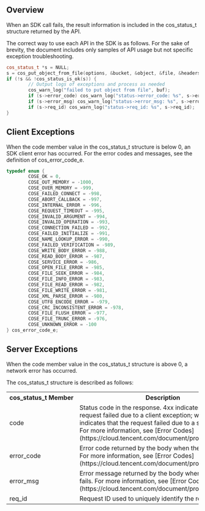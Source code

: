 ## Overview

When an SDK call fails, the result information is included in the cos_status_t structure returned by the API.

The correct way to use each API in the SDK is as follows. For the sake of brevity, the document includes only samples of API usage but not specific exception troubleshooting.

```cpp
cos_status_t *s = NULL;
s = cos_put_object_from_file(options, &bucket, &object, &file, &headers, &resp_headers);
if (!s && !cos_status_is_ok(s)) {
		// Output logs of exceptions and process as needed
		cos_warn_log("failed to put object from file", buf);
		if (s->error_code) cos_warn_log("status->error_code: %s", s->error_code);
		if (s->error_msg) cos_warn_log("status->error_msg: %s", s->error_msg);
		if (s->req_id) cos_warn_log("status->req_id: %s", s->req_id);
}
```

## Client Exceptions

When the code member value in the cos_status_t structure is below 0, an SDK client error has occurred. For the error codes and messages, see the definition of cos_error_code_e.

```cpp
typedef enum {
		COSE_OK = 0,
		COSE_OUT_MEMORY = -1000,
		COSE_OVER_MEMORY = -999,
		COSE_FAILED_CONNECT = -998,
		COSE_ABORT_CALLBACK = -997,
		COSE_INTERNAL_ERROR = -996,
		COSE_REQUEST_TIMEOUT = -995,
		COSE_INVALID_ARGUMENT = -994,
		COSE_INVALID_OPERATION = -993,
		COSE_CONNECTION_FAILED = -992,
		COSE_FAILED_INITIALIZE = -991,
		COSE_NAME_LOOKUP_ERROR = -990,
		COSE_FAILED_VERIFICATION = -989,
		COSE_WRITE_BODY_ERROR = -988,
		COSE_READ_BODY_ERROR = -987,
		COSE_SERVICE_ERROR = -986,
		COSE_OPEN_FILE_ERROR = -985,
		COSE_FILE_SEEK_ERROR = -984,
		COSE_FILE_INFO_ERROR = -983,
		COSE_FILE_READ_ERROR = -982,
		COSE_FILE_WRITE_ERROR = -981,
		COSE_XML_PARSE_ERROR = -980,
		COSE_UTF8_ENCODE_ERROR = -979,
		COSE_CRC_INCONSISTENT_ERROR = -978,
		COSE_FILE_FLUSH_ERROR = -977,
		COSE_FILE_TRUNC_ERROR = -976,
		COSE_UNKNOWN_ERROR = -100
} cos_error_code_e;
```

## Server Exceptions

When the code member value in the cos_status_t structure is above 0, a network error has occurred.

The cos_status_t structure is described as follows:

<table>
   <tr>
      <th nowrap="nowrap">cos_status_t Member</th>
      <th>Description</th>
      <th>Type</th>
   </tr>
   <tr>
      <td>code</td>
      <td>Status code in the response. 4xx indicates that the request failed due to a client exception; while 5xx indicates that the request failed due to a server exception. For more information, see [Error Codes](https://cloud.tencent.com/document/product/436/7730)</td>
      <td>Int</td>
   </tr>
   <tr>
      <td>error_code</td>
      <td>Error code returned by the body when the request fails. For more information, see [Error Codes](https://cloud.tencent.com/document/product/436/7730)</td>
      <td>String</td>
   </tr>
   <tr>
      <td>error_msg</td>
      <td>Error message returned by the body when the request fails. For more information, see [Error Codes](https://cloud.tencent.com/document/product/436/7730)</td>
      <td>String</td>
   </tr>
   <tr>
      <td>req_id</td>
      <td>Request ID used to uniquely identify the request</td>
      <td>String</td>
   </tr>
</table>
